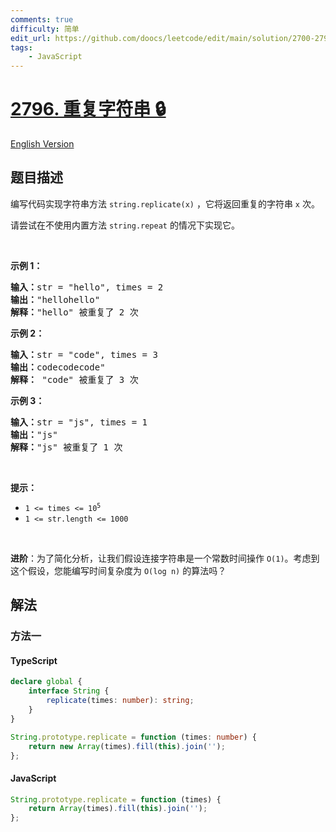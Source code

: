 ```yaml
---
comments: true
difficulty: 简单
edit_url: https://github.com/doocs/leetcode/edit/main/solution/2700-2799/2796.Repeat%20String/README.md
tags:
    - JavaScript
---
```


<!-- problem:start -->

# [2796. 重复字符串 🔒](https://leetcode.cn/problems/repeat-string)

[English Version](/solution/2700-2799/2796.Repeat%20String/README_EN.md)

## 题目描述

<!-- description:start -->

<p>编写代码实现字符串方法 <code>string.replicate(x)</code> ，它将返回重复的字符串 <code>x</code> 次。</p>

<p>请尝试在不使用内置方法 <code>string.repeat</code> 的情况下实现它。</p>

<p>&nbsp;</p>

<p><strong class="example">示例 1：</strong></p>

<pre>
<b>输入：</b>str = "hello", times = 2
<b>输出：</b>"hellohello"
<b>解释：</b>"hello" 被重复了 2 次
</pre>

<p><strong class="example">示例 2：</strong></p>

<pre>
<b>输入：</b>str = "code", times = 3
<b>输出：</b>codecodecode"
<b>解释：</b> "code" 被重复了 3 次
</pre>

<p><strong class="example">示例 3：</strong></p>

<pre>
<b>输入：</b>str = "js", times = 1
<b>输出：</b>"js"
<b>解释：</b>"js" 被重复了 1 次
</pre>

<p>&nbsp;</p>

<p><strong>提示：</strong></p>

<ul>
	<li><code>1 &lt;= times &lt;=&nbsp;10<sup>5</sup></code></li>
	<li><code>1 &lt;= str.length &lt;= 1000</code></li>
</ul>

<p>&nbsp;</p>

<p><strong>进阶</strong>：为了简化分析，让我们假设连接字符串是一个常数时间操作 <code>O(1)</code>。考虑到这个假设，您能编写时间复杂度为 <code>O(log n)</code>&nbsp;的算法吗？</p>

<!-- description:end -->

## 解法

<!-- solution:start -->

### 方法一

<!-- tabs:start -->

#### TypeScript

```ts
declare global {
    interface String {
        replicate(times: number): string;
    }
}

String.prototype.replicate = function (times: number) {
    return new Array(times).fill(this).join('');
};
```

#### JavaScript

```js
String.prototype.replicate = function (times) {
    return Array(times).fill(this).join('');
};
```

<!-- tabs:end -->

<!-- solution:end -->

<!-- problem:end -->
